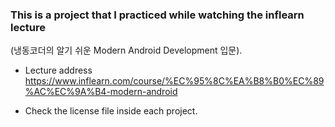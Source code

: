 ### This is a project that I practiced while watching the inflearn lecture 
(냉동코더의 알기 쉬운 Modern Android Development 입문).

- Lecture address
https://www.inflearn.com/course/%EC%95%8C%EA%B8%B0%EC%89%AC%EC%9A%B4-modern-android

- Check the license file inside each project.